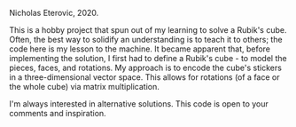 Nicholas Eterovic, 2020.

This is a hobby project that spun out of my learning to solve a Rubik's cube. Often, the best way to solidify an understanding is to teach it to others; the code here is my lesson to the machine. It became apparent that, before implementing the solution, I first had to define a Rubik's cube - to model the pieces, faces, and rotations. My approach is to encode the cube's stickers in a three-dimensional vector space. This allows for rotations (of a face or the whole cube) via matrix multiplication.

I'm always interested in alternative solutions. This code is open to your comments and inspiration.
